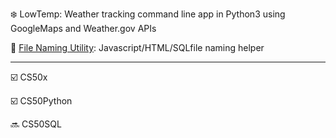 :snowflake:  LowTemp:  Weather tracking command line app in Python3 using GoogleMaps and Weather.gov APIs

:floppy_disk:  [File Naming Utility](https://file-naming-utility.onrender.com/):  Javascript/HTML/SQLfile naming helper
_____________________________
:ballot_box_with_check: CS50x

:ballot_box_with_check: CS50Python

:soon: CS50SQL

